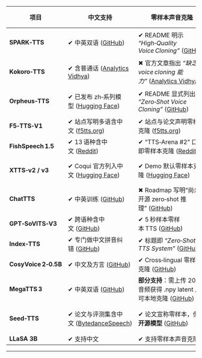 
| 项目                   | 中文支持                                | 零样本声音克隆                                                  | 本地部署（公开权重/代码）                             | 
| -------------------- | ----------------------------------- | -------------------------------------------------------- | ----------------------------------------- | 
| **SPARK‑TTS**        | ✔ 中英双语 ([GitHub][1])                | ✔ README 明示 *“High‑Quality Voice Cloning”* ([GitHub][1]) | ✔ Apache‑2.0 代码可 pip / 本地部署 ([GitHub][1]) | 
| **Kokoro‑TTS**       | ✔ 含普通话 ([Analytics Vidhya][2])      | ✖ 官方文章指出 *“缺乏 voice cloning 能力”* ([Analytics Vidhya][2]) | ✔ 开源权重 ([Analytics Vidhya][2])            | 
| **Orpheus‑TTS**      | ✔ 已发布 zh‑系列模型 ([Hugging Face][3])   | ✔ README 显式列出 *“Zero‑Shot Voice Cloning”* ([GitHub][4])  | ✔ Apache‑2.0 代码 & 权重 ([GitHub][4])        | 
| **F5‑TTS‑V1**        | ✔ 站点写明多语含中文 ([f5tts.org][5])        | ✔ 站点与论文声明零样本克隆 ([f5tts.org][5])                          | ✔ MIT 代码 + 权重 ([GitHub][6])               | 
| **FishSpeech 1.5**   | ✔ 13 语种含中文 ([Reddit][7])            | ✔ “TTS‑Arena #2” 口号即零样本克隆 ([Reddit][7])                  | ✔ 开源权重 ([Reddit][7])                      |
| **XTTS‑v2 / v3**     | ✔ Coqui 官方列入中文 ([Hugging Face][8])  | ✔ Demo 默认零样本克隆 ([Hugging Face][8])                       | ✔ Apache‑2.0 代码 ([Hugging Face][8])       | 
| **ChatTTS**          | ✔ 中英训练 ([GitHub][9])                | ✖ Roadmap 写明“尚未开源 zero‑shot 推理” ([GitHub][9])            | ✔ AGPL‑3.0 代码可本地跑 ([GitHub][9])           | 
| **GPT‑SoVITS‑V3**    | ✔ 跨语种含中文 ([GitHub][10])             | ✔ 5 秒样本零样本 TTS ([GitHub][10])                            | ✔ MIT 代码+Docker ([GitHub][10])            |
| **Index‑TTS**        | ✔ 专门做中文拼音纠错 ([GitHub][11])          | ✔ 标题即 *“Zero‑Shot TTS System”* ([GitHub][11])            | ✔ Apache‑2.0 权重 ([GitHub][11])            | 
| **CosyVoice 2‑0.5B** | ✔ 中文及方言 ([GitHub][12])              | ✔ Cross‑lingual 零样本克隆 ([GitHub][12])                     | ✔ Apache‑2.0 代码 ([GitHub][12])            | 
| **MegaTTS 3**        | ✔ 中英双语 ([GitHub][13])               | **部分支持**：需上传 20 秒音频获得 .npy latent 后可本地克隆 ([GitHub][13])  | ✔ Apache‑2.0 代码；权重开放 ([GitHub][13])       | 
| **Seed‑TTS**         | ✔ 论文与评测集含中文 ([BytedanceSpeech][14]) | ✔ 论文宣称零样本，但**未开源模型** ([GitHub][15])                      | ✖ 仅公开测试集，无法本地部署 ([GitHub][15])            |
| **LLaSA 3B**         | ✔ 支持中文  | ✔ 支持零样本声音克隆                      | 支持本地部署        |

---

[1]: https://github.com/SparkAudio/Spark-TTS "GitHub - SparkAudio/Spark-TTS: Spark-TTS Inference Code"
[2]: https://www.analyticsvidhya.com/blog/2025/01/kokoro-82m/ "Kokoro-82M: Compact, Customizable, & Cutting-Edge TTS Model"
[3]: https://huggingface.co/collections/canopylabs/orpheus-multilingual-research-release-67f5894cd16794db163786ba "Orpheus Multilingual Research Release - a canopylabs Collection"
[4]: https://github.com/canopyai/Orpheus-TTS "GitHub - canopyai/Orpheus-TTS: Towards Human-Sounding Speech"
[5]: https://f5tts.org/ "F5-TTS | Free Online AI Text-to-Speech Synthesis Tool"
[6]: https://github.com/SWivid/F5-TTS?utm_source=chatgpt.com "Official code for \"F5-TTS: A Fairytaler that Fakes Fluent and Faithful ..."
[7]: https://www.reddit.com/r/LocalLLaMA/comments/1h6p335/fishspeech_v15_multilingual_zeroshot_instant/?utm_source=chatgpt.com "FishSpeech v1.5 - #2 ranked on TTS-Arena : r/LocalLLaMA - Reddit"
[8]: https://huggingface.co/spaces/coqui/xtts?utm_source=chatgpt.com "XTTS - a Hugging Face Space by coqui"
[9]: https://github.com/2noise/ChatTTS "GitHub - 2noise/ChatTTS: A generative speech model for daily dialogue."
[10]: https://github.com/RVC-Boss/GPT-SoVITS "GitHub - RVC-Boss/GPT-SoVITS: 1 min voice data can also be used to train a good TTS model! (few shot voice cloning)"
[11]: https://github.com/index-tts/index-tts "GitHub - index-tts/index-tts: An Industrial-Level Controllable and Efficient Zero-Shot Text-To-Speech System"
[12]: https://github.com/FunAudioLLM/CosyVoice "GitHub - FunAudioLLM/CosyVoice: Multi-lingual large voice generation model, providing inference, training and deployment full-stack ability."
[13]: https://github.com/bytedance/MegaTTS3 "GitHub - bytedance/MegaTTS3"
[14]: https://bytedancespeech.github.io/seedtts_tech_report/?utm_source=chatgpt.com "Seed-TTS"
[15]: https://github.com/BytedanceSpeech/seed-tts-eval?utm_source=chatgpt.com "BytedanceSpeech/seed-tts-eval - GitHub"

